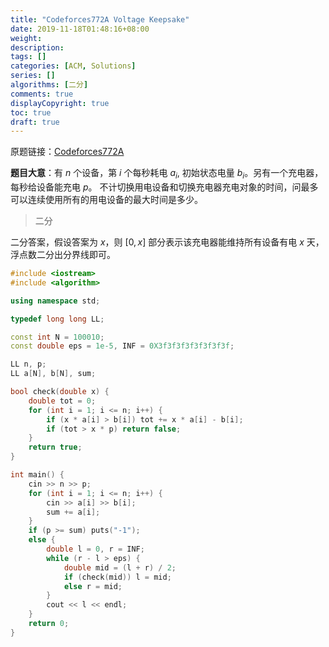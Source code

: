 ```yaml
---
title: "Codeforces772A Voltage Keepsake"
date: 2019-11-18T01:48:16+08:00
weight: 
description:
tags: []
categories: [ACM, Solutions]
series: []
algorithms: [二分]
comments: true
displayCopyright: true
toc: true
draft: true
---
```


原题链接：[Codeforces772A](https://codeforces.com/contest/772/problem/A )

**题目大意**：有 $n$ 个设备，第 $i$ 个每秒耗电 $a_i$, 初始状态电量 $b_i$。另有一个充电器，每秒给设备能充电 $p$。 不计切换用电设备和切换充电器充电对象的时间，问最多可以连续使用所有的用电设备的最大时间是多少。

<!--more-->

> 二分

二分答案，假设答案为 $x$，则 $[0, x]$ 部分表示该充电器能维持所有设备有电 $x$ 天，浮点数二分出分界线即可。

```cpp
#include <iostream>
#include <algorithm>

using namespace std;

typedef long long LL;

const int N = 100010;
const double eps = 1e-5, INF = 0X3f3f3f3f3f3f3f3f;

LL n, p;
LL a[N], b[N], sum;

bool check(double x) {
	double tot = 0;
	for (int i = 1; i <= n; i++) {
	    if (x * a[i] > b[i]) tot += x * a[i] - b[i];
	    if (tot > x * p) return false;
	}	
	return true;
}

int main() {
	cin >> n >> p;
	for (int i = 1; i <= n; i++) {
		cin >> a[i] >> b[i];
		sum += a[i];
	}
	if (p >= sum) puts("-1");
	else {
		double l = 0, r = INF;
		while (r - l > eps) {
			double mid = (l + r) / 2;
			if (check(mid)) l = mid;
			else r = mid;
		}
		cout << l << endl;
	}
    return 0;
}
```